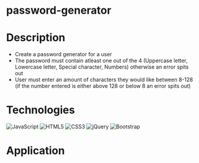 # password-generator

# Description
- Create a password generator for a user
- The password must contain atleast one out of the 4 (Uppercase letter, Lowercase letter, Special character, Numbers) otherwise an error spits out
- User must enter an amount of characters they would like between 8-128 (if the number entered is either above 128 or below 8 an error spits out)

# Technologies
![JavaScript](https://img.shields.io/badge/javascript-%23323330.svg?style=for-the-badge&logo=javascript&logoColor=%23F7DF1E)
![HTML5](https://img.shields.io/badge/html5-%23E34F26.svg?style=for-the-badge&logo=html5&logoColor=white)
![CSS3](https://img.shields.io/badge/css3-%231572B6.svg?style=for-the-badge&logo=css3&logoColor=white)
![jQuery](https://img.shields.io/badge/jquery-%230769AD.svg?style=for-the-badge&logo=jquery&logoColor=white)
![Bootstrap](https://img.shields.io/badge/bootstrap-%23563D7C.svg?style=for-the-badge&logo=bootstrap&logoColor=white)


# Application

